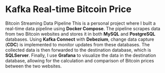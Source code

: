 # Kafka Real-time Bitcoin Price
Bitcoin Streaming Data Pipeline
This is a personal project where I built a real-time data pipeline using **Docker Compose**. The pipeline scrapes data from two Bitcoin websites and stores it in both **MySQL** and **PostgreSQL** databases. Using **Kafka Connect** with **Debezium**, change data capture (**CDC**) is implemented to monitor updates from these databases. The collected data is then forwarded to the destination database, which is **SQLServer**. Finally, I use **Grafana** to visualize the data in the destination database, allowing for the calculation and comparison of Bitcoin prices between the two websites.
